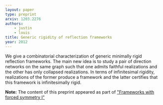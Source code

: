 ```yaml
---
layout: paper
type: preprint
arxiv: 1203.2276
authors:
    - justin
    - louis
title: Generic rigidity of reflection frameworks
year: 2012
---
```


We give a combinatorial characterization of generic minimally rigid reflection
frameworks. The main new idea is to study a pair of direction networks on the same graph
such that one admits faithful realizations and the other has only collapsed realizations.
In terms of infinitesimal rigidity, realizations of the former produce a framework and
the latter certifies that this framework is infinitesimally rigid.

**Note:** The content of this preprint appeared as part of 
["Frameworks with forced symmetry I"][forced]

[forced]: papers/j011-rr.html
